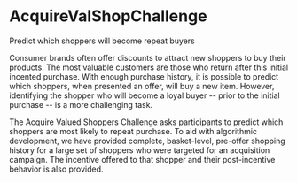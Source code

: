 AcquireValShopChallenge
=======================

Predict which shoppers will become repeat buyers

Consumer brands often offer discounts to attract new shoppers to buy their products. The most valuable customers are those who return after this initial incented purchase.  With enough purchase history, it is possible to predict which shoppers, when presented an offer, will buy a new item. However, identifying the shopper who will become a loyal buyer -- prior to the initial purchase -- is a more challenging task.



The Acquire Valued Shoppers Challenge asks participants to predict which shoppers are most likely to repeat purchase. To aid with algorithmic development, we have provided complete, basket-level, pre-offer shopping history for a large set of shoppers who were targeted for an acquisition campaign. The incentive offered to that shopper and their post-incentive behavior is also provided.
